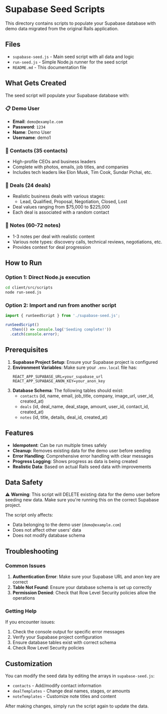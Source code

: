 # Supabase Seed Scripts

This directory contains scripts to populate your Supabase database with demo data migrated from the original Rails application.

## Files

- `supabase-seed.js` - Main seed script with all data and logic
- `run-seed.js` - Simple Node.js runner for the seed script
- `README.md` - This documentation file

## What Gets Created

The seed script will populate your Supabase database with:

### 📋 Demo User
- **Email**: `demo@example.com`
- **Password**: `1234`
- **Name**: Demo User
- **Username**: demo1

### 👥 Contacts (35 contacts)
- High-profile CEOs and business leaders
- Complete with photos, emails, job titles, and companies
- Includes tech leaders like Elon Musk, Tim Cook, Sundar Pichai, etc.

### 💼 Deals (24 deals)
- Realistic business deals with various stages:
  - Lead, Qualified, Proposal, Negotiation, Closed, Lost
- Deal values ranging from $75,000 to $225,000
- Each deal is associated with a random contact

### 📝 Notes (60-72 notes)
- 1-3 notes per deal with realistic content
- Various note types: discovery calls, technical reviews, negotiations, etc.
- Provides context for deal progression

## How to Run

### Option 1: Direct Node.js execution
```bash
cd client/src/scripts
node run-seed.js
```

### Option 2: Import and run from another script
```javascript
import { runSeedScript } from './supabase-seed.js';

runSeedScript()
  .then(() => console.log('Seeding complete!'))
  .catch(console.error);
```

## Prerequisites

1. **Supabase Project Setup**: Ensure your Supabase project is configured
2. **Environment Variables**: Make sure your `.env.local` file has:
   ```
   REACT_APP_SUPABASE_URL=your_supabase_url
   REACT_APP_SUPABASE_ANON_KEY=your_anon_key
   ```
3. **Database Schema**: The following tables should exist:
   - `contacts` (id, name, email, job_title, company, image_url, user_id, created_at)
   - `deals` (id, deal_name, deal_stage, amount, user_id, contact_id, created_at)
   - `notes` (id, title, details, deal_id, created_at)

## Features

- **Idempotent**: Can be run multiple times safely
- **Cleanup**: Removes existing data for the demo user before seeding
- **Error Handling**: Comprehensive error handling with clear messages
- **Progress Logging**: Shows progress as data is being created
- **Realistic Data**: Based on actual Rails seed data with improvements

## Data Safety

⚠️ **Warning**: This script will DELETE existing data for the demo user before seeding new data. Make sure you're running this on the correct Supabase project.

The script only affects:
- Data belonging to the demo user (`demo@example.com`)
- Does not affect other users' data
- Does not modify database schema

## Troubleshooting

### Common Issues

1. **Authentication Error**: Make sure your Supabase URL and anon key are correct
2. **Table Not Found**: Ensure your database schema is set up correctly
3. **Permission Denied**: Check that Row Level Security policies allow the operations

### Getting Help

If you encounter issues:
1. Check the console output for specific error messages
2. Verify your Supabase project configuration
3. Ensure database tables exist with correct schema
4. Check Row Level Security policies

## Customization

You can modify the seed data by editing the arrays in `supabase-seed.js`:
- `contacts` - Add/modify contact information
- `dealTemplates` - Change deal names, stages, or amounts
- `noteTemplates` - Customize note titles and content

After making changes, simply run the script again to update the data.